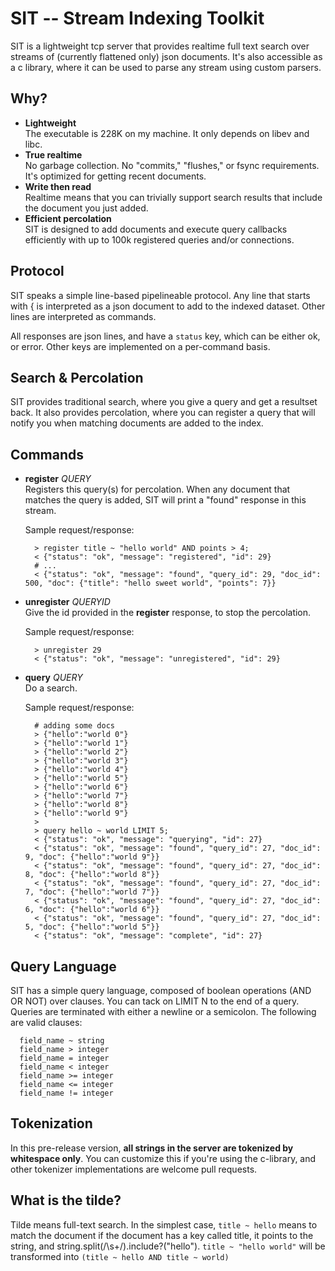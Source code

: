 SIT -- Stream Indexing Toolkit
==============================

SIT is a lightweight tcp server that provides realtime full text search over streams of (currently flattened only) json documents.  It's also accessible as a c library, where it can be used to parse any stream using custom parsers.

Why?
--------

* **Lightweight**    
  The executable is 228K on my machine.  It only depends on libev and libc.
* **True realtime**    
  No garbage collection.  No "commits," "flushes," or fsync requirements.  It's optimized for getting recent documents.
* **Write then read**    
  Realtime means that you can trivially support search results that include the document you just added.
* **Efficient percolation**    
  SIT is designed to add documents and execute query callbacks efficiently with up to 100k registered queries and/or connections.
  
Protocol
--------

SIT speaks a simple line-based pipelineable protocol.  Any line that starts with { is interpreted as a json document to add to the indexed dataset.  Other lines are interpreted as commands.  
  
All responses are json lines, and have a `status` key, which can be either ok, or error.  Other keys are implemented on a per-command basis.
  
Search & Percolation
--------------------

SIT provides traditional search, where you give a query and get a resultset back.  It also provides percolation, where you can register a query that will notify you when matching documents are added to the index.
  
Commands
--------

* **register** _QUERY_    
  Registers this query(s) for percolation.  When any document that matches the query is added, SIT will print a "found" response in this stream.
  
  Sample request/response:    
  
        > register title ~ "hello world" AND points > 4;
        < {"status": "ok", "message": "registered", "id": 29}
        # ...
        < {"status": "ok", "message": "found", "query_id": 29, "doc_id": 500, "doc": {"title": "hello sweet world", "points": 7}}

* **unregister** _QUERYID_    
  Give the id provided in the **register** response, to stop the percolation.

  Sample request/response:    
  
        > unregister 29
        < {"status": "ok", "message": "unregistered", "id": 29}

* **query** _QUERY_    
  Do a search.
  
  Sample request/response:

        # adding some docs
        > {"hello":"world 0"}
        > {"hello":"world 1"}
        > {"hello":"world 2"}
        > {"hello":"world 3"}
        > {"hello":"world 4"}
        > {"hello":"world 5"}
        > {"hello":"world 6"}
        > {"hello":"world 7"}
        > {"hello":"world 8"}
        > {"hello":"world 9"}
        >
        > query hello ~ world LIMIT 5;
        < {"status": "ok", "message": "querying", "id": 27}
        < {"status": "ok", "message": "found", "query_id": 27, "doc_id": 9, "doc": {"hello":"world 9"}}
        < {"status": "ok", "message": "found", "query_id": 27, "doc_id": 8, "doc": {"hello":"world 8"}}
        < {"status": "ok", "message": "found", "query_id": 27, "doc_id": 7, "doc": {"hello":"world 7"}}
        < {"status": "ok", "message": "found", "query_id": 27, "doc_id": 6, "doc": {"hello":"world 6"}}
        < {"status": "ok", "message": "found", "query_id": 27, "doc_id": 5, "doc": {"hello":"world 5"}}
        < {"status": "ok", "message": "complete", "id": 27}

Query Language
--------------

SIT has a simple query language, composed of boolean operations (AND OR NOT) over clauses.  You can tack on LIMIT N to the end of a query.  Queries are terminated with either a newline or a semicolon.  The following are valid clauses:

      field_name ~ string 
      field_name > integer
      field_name = integer
      field_name < integer
      field_name >= integer
      field_name <= integer
      field_name != integer
      
Tokenization
------------

In this pre-release version, **all strings in the server are tokenized by whitespace only**.  You can customize this if you're using the c-library, and other tokenizer implementations are welcome pull requests.

What is the tilde?
------------------

Tilde means full-text search.  In the simplest case, `title ~ hello` means to match the document if the document has a key called title, it points to the string, and string.split(/\s+/).include?("hello").  `title ~ "hello world"` will be transformed into `(title ~ hello AND title ~ world)`